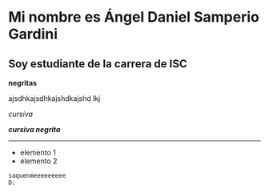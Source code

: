 # Mi nombre es Ángel Daniel Samperio Gardini
## Soy estudiante de la carrera de ISC

**negritas**

ajsdhkajsdhkajshdkajshd
lkj

*cursiva*

***cursiva negrita***
***
- elemento 1
- elemento 2

~~~
saquenmeeeeeeeee
D:
~~~

